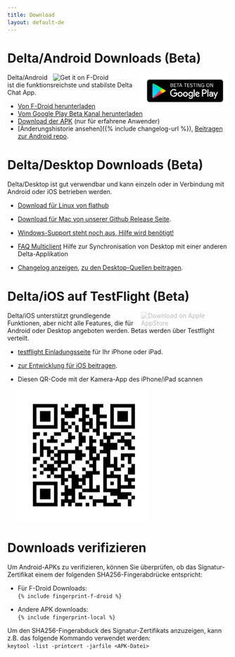 ```yaml
---
title: Download
layout: default-de
---
```




<!-- GENERATED FILE -- DO NOT EDIT -->



# Delta/Android Downloads (Beta)

[<img style="float:right" src="../assets/home/get-it-on-gplay-beta.png" alt="Beta testing on Google Play" width="200" />](https://play.google.com/store/apps/details?id=chat.delta)
[<img style="float:right" src="../assets/home/get-it-on-fdroid.png" alt="Get it on F-Droid" width="200" />](https://f-droid.org/app/com.b44t.messenger)

Delta/Android ist die funktionsreichste und stabilste Delta Chat App.

* [Von F-Droid herunterladen](https://f-droid.org/app/com.b44t.messenger)
* [Vom Google Play Beta Kanal herunterladen](https://play.google.com/store/apps/details?id=chat.delta)
* [Download der APK](https://github.com/deltachat/deltachat-android/releases) (nur für erfahrene Anwender)
* [Änderungshistorie ansehen]({% include changelog-url %}), [Beitragen zur Android repo](https://github.com/deltachat/deltachat-android/). 


# Delta/Desktop Downloads (Beta)

Delta/Desktop ist gut verwendbar und kann einzeln oder in Verbindung mit Android oder iOS betrieben werden. 

* [Download für Linux von flathub](https://flathub.org/apps/details/chat.delta.desktop)

* [Download für Mac von unserer Github Release Seite](https://github.com/deltachat/deltachat-desktop/releases/).  

* [Windows-Support steht noch aus, Hilfe wird benötigt!](https://github.com/deltachat/deltachat-desktop/issues/606) 

* [FAQ Multiclient](help#multiclient) Hilfe zur Synchronisation von Desktop mit einer anderen Delta-Applikation 

* [Changelog anzeigen](https://github.com/deltachat/deltachat-desktop/blob/master/CHANGELOG.md),
  [zu den Desktop-Quellen beitragen](https://github.com/deltachat/deltachat-desktop/). 


# Delta/iOS auf TestFlight (Beta)

<img src="../assets/home/get-it-on-ios.png" alt="Download on Apple AppStore" width="200" style="float:right; filter: opacity(.3) grayscale(100%);" />

Delta/iOS unterstützt grundlegende Funktionen, aber nicht alle Features, die für Android oder Desktop angeboten werden. 
Betas werden über Testflight verteilt.

- [testflight Einladungsseite](https://testflight.apple.com/join/uEMc1NxS) für Ihr iPhone oder iPad.

- [zur Entwicklung für iOS beitragen](https://github.com/deltachat/deltachat-ios/). 

- Diesen QR-Code mit der Kamera-App des iPhone/iPad scannen

  ![QRCode](../assets/home/deltachat_testflight_qrcode.png)


# Downloads verifizieren

Um Android-APKs zu verifizieren, können Sie überprüfen, ob das Signatur-Zertifikat einem der folgenden SHA256-Fingerabdrücke entspricht:

* Für F-Droid Downloads:  
  `{% include fingerprint-f-droid %}`

* Andere APK downloads:  
  `{% include fingerprint-local %}`

Um den  SHA256-Fingerabduck des Signatur-Zertifikats anzuzeigen, kann z.B. das folgende Kommando verwendet werden:  
`keytool -list -printcert -jarfile <APK-Datei>`


